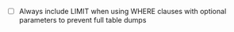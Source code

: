 - [ ] Always include LIMIT when using WHERE clauses with optional parameters to prevent full table dumps
